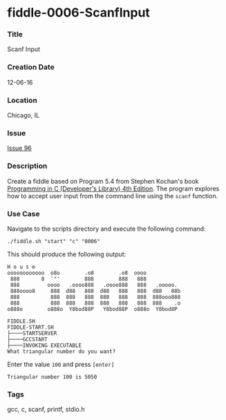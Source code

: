 fiddle-0006-ScanfInput
======

### Title

Scanf Input


### Creation Date

12-06-16


### Location

Chicago, IL


### Issue

[Issue 96](https://github.com/bradyhouse/house/issues/96)


### Description

Create a fiddle based on Program 5.4 from Stephen Kochan's book [Programming in C (Developer's Library) 4th Edition](http://a.co/1QJ9MDN).  The program explores how to accept user input from the command line using the `scanf` function.


### Use Case

Navigate to the scripts directory and execute the following command:

    ./fiddle.sh "start" "c" "0006"
    
This should produce the following output:

    H o u s e
    oooooooooooo  o8o        .o8        .o8  oooo
     888       8  `"'        888        888   888
     888         oooo   .oooo888   .oooo888   888   .ooooo.
     888oooo8     888  d88   888  d88   888   888  d88   88b
     888          888  888   888  888   888   888  888ooo888
     888          888  888   888  888   888   888  888    .o
    o888o        o888o  Y8bod88P   Y8bod88P  o888o  Y8bod8P
    
    FIDDLE.SH
    FIDDLE-START.SH
    ├────STARTSERVER
    ├────GCCSTART
    ├────INVOKING EXECUTABLE
    What triangular number do you want? 
    
Enter the value `100` and press `[enter]`

    
    Triangular number 100 is 5050


### Tags

gcc, c, scanf, printf, stdio.h
